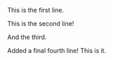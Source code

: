 This is the first line.

This is the second line!

And the third.

Added a final fourth line! This is it.
